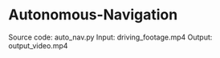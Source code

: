 # Autonomous-Navigation

Source code: auto_nav.py
Input: driving_footage.mp4
Output: output_video.mp4
